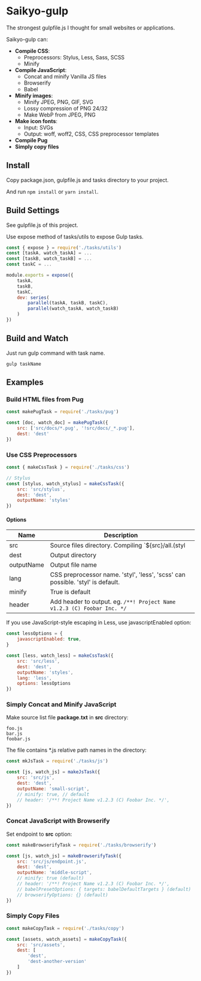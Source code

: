 # Saikyo-gulp

The strongest gulpfile.js I thought for small websites or applications.

Saikyo-gulp can:

- **Compile CSS**:
	- Preprocessors: Stylus, Less, Sass, SCSS
	- Minify
- **Compile JavaScript**:
	- Concat and minify Vanilla JS files
	- Browserify
	- Babel
- **Minify images**:
	- Minify JPEG, PNG, GIF, SVG
	- Lossy compression of PNG 24/32
	- Make WebP from JPEG, PNG
- **Make icon fonts**:
	- Input: SVGs
	- Output: woff, woff2, CSS, CSS preprocessor templates
- **Compile Pug**
- **Simply copy files**

## Install

Copy package.json, gulpfile.js and tasks directory to your project.

And run `npm install` or `yarn install`.

## Build Settings

See gulpfile.js of this project.

Use expose method of tasks/utils to expose Gulp tasks.

```JavaScript
const { expose } = require('./tasks/utils')
const [taskA, watch_taskA] = ...
const [taskB, watch_taskB] = ...
const taskC = ...

module.exports = expose({
	taskA,
	taskB,
	taskC,
	dev: series(
		parallel(taskA, taskB, taskC),
		parallel(watch_taskA, watch_taskB)
	)
})
```

## Build and Watch

Just run gulp command with task name.

```
gulp taskName
```

## Examples

### Build HTML files from Pug

```JavaScript
const makePugTask = require('./tasks/pug')

const [doc, watch_doc] = makePugTask({
	src: ['src/docs/*.pug', '!src/docs/_*.pug'],
	dest: 'dest'
})
```

### Use CSS Preprocessors

```JavaScript
const { makeCssTask } = require('./tasks/css')

// Stylus
const [stylus, watch_stylus] = makeCssTask({
	src: 'src/stylus',
	dest: 'dest',
	outputName: 'styles'
})
```

#### Options

| Name | Description |
| ---- | ----------- |
| src  | Source files directory. Compiling `${src}/all.(styl|less|scss)` |
| dest | Output directory |
| outputName | Output file name |
| lang | CSS preprocessor name. 'styl', 'less', 'scss' can possible. 'styl' is default. |
| minify | True is default |
| header | Add header to output. eg. `/**! Project Name v1.2.3 (C) Foobar Inc. */` |

If you use JavaScript-style escaping in Less, use javascriptEnabled option:

```JavaScript
const lessOptions = {
	javascriptEnabled: true,
}

const [less, watch_less] = makeCssTask({
	src: 'src/less',
	dest: 'dest',
	outputName: 'styles',
	lang: 'less',
	options: lessOptions
})
```

### Simply Concat and Minify JavaScript

Make source list file **package.txt** in **src** directory:

```
foo.js
bar.js
foobar.js
```

The file contains *.js relative path names in the directory:

```JavaScript
const mkJsTask = require('./tasks/js')

const [js, watch_js] = makeJsTask({
	src: 'src/js',
	dest: 'dest',
	outputName: 'small-script',
	// minify: true, // default
	// header: '/**! Project Name v1.2.3 (C) Foobar Inc. */',
})
```

### Concat JavaScript with Browserify

Set endpoint to **src** option:

```JavaScript
const makeBrowserifyTask = require('./tasks/browserify')

const [js, watch_js] = makeBrowserifyTask({
	src: 'src/js/endpoint.js',
	dest: 'dest',
	outputName: 'middle-script',
	// minify: true (default)
	// header: '/**! Project Name v1.2.3 (C) Foobar Inc. */',
	// babelPresetOptions: { targets: babelDefaultTargets } (default)
	// browserifyOptions: {} (default)
})
```

### Simply Copy Files

```JavaScript
const makeCopyTask = require('./tasks/copy')

const [assets, watch_assets] = makeCopyTask({
	src: 'src/assets',
	dest: [
		'dest',
		'dest-another-version'
	]
})
```

